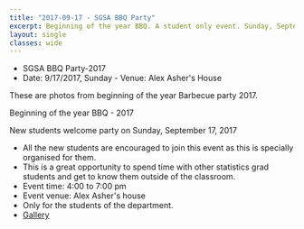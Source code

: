 ```yaml
---
title: "2017-09-17 - SGSA BBQ Party"
excerpt: Beginning of the year BBQ. A student only event. Sunday, September 17, 2017
layout: single
classes: wide
---
```


- SGSA BBQ Party-2017
- Date: 9/17/2017, Sunday
​- Venue: Alex Asher's House

These are photos from beginning of the year Barbecue party 2017. 

Beginning of the year BBQ - 2017

New students welcome party on Sunday, September 17, 2017

- All the new students are encouraged to join this event as this is specially organised for them.
- This is a great opportunity to spend time with other statistics grad students and get to know them outside of the classroom.
- Event time: 4:00 to 7:00 pm
- Event venue: Alex Asher's house​
- Only for the students of the department.
- [Gallery](/WelcomeBBQ/2017-09-17-gallery/)
